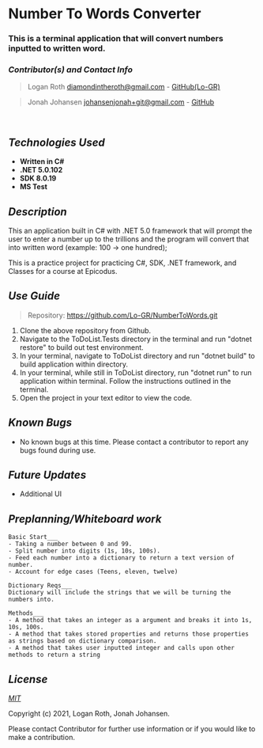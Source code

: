 # **Number To Words Converter**
### This is a terminal application that will convert numbers inputted to written word.

 ### _Contributor(s) and Contact Info_
> Logan Roth diamondintheroth@gmail.com - [GitHub(Lo-GR)](https://github.com/Lo-GR)

> Jonah Johansen johansenjonah+git@gmail.com - [GitHub](https://github.com/JJohan-work)

<br/>

## _Technologies Used_

* **Written in C#**
* **.NET 5.0.102**
* **SDK 8.0.19**
* **MS Test**

## _Description_
This an application built in C# with .NET 5.0 framework that will prompt the user to enter a number up to the trillions and the program will convert that into written word (example: 100 -> one hundred);

This is a practice project for practicing C#, SDK, .NET framework, and Classes for a course at Epicodus.

## _Use Guide_

> Repository: https://github.com/Lo-GR/NumberToWords.git
1. Clone the above repository from Github.
2. Navigate to the ToDoList.Tests directory in the terminal and run "dotnet restore" to build out test environment.
3. In your terminal, navigate to ToDoList directory and run "dotnet build" to build application within directory. 
4. In your terminal, while still in ToDoList directory, run "dotnet run" to run application within terminal. Follow the instructions outlined in the terminal.
3. Open the project in your text editor to view the code.


## _Known Bugs_
* No known bugs at this time. Please contact a contributor to report any bugs found during use.

## _Future Updates_
* Additional UI

## _Preplanning/Whiteboard work_
```
Basic Start___
- Taking a number between 0 and 99.
- Split number into digits (1s, 10s, 100s).
- Feed each number into a dictionary to return a text version of number.
- Account for edge cases (Teens, eleven, twelve)

Dictionary Reqs___
Dictionary will include the strings that we will be turning the numbers into.

Methods___
- A method that takes an integer as a argument and breaks it into 1s, 10s, 100s.
- A method that takes stored properties and returns those properties as strings based on dictionary comparison.
- A method that takes user inputted integer and calls upon other methods to return a string
```
## _License_

[_MIT_](https://opensource.org/licenses/MIT)

Copyright (c) 2021, Logan Roth, Jonah Johansen.

Please contact Contributor for further use information or if you would like to make a contribution.